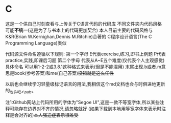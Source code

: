 # C
这是一个供自己时刻查看与上传关于C语言代码的代码库
不同文件夹内代码风格可能**不统一**(这是为了与书本上的代码更加契合)
本人目前主要的代码风格与K&R(Brian W.Kernighan,Dennis M.Ritchie)合著的
C程序设计语言(The C Programming Language)类似

代码源文件命名遵循以下规则:
第一个字母
	E代表exercise,练习,即书上例题
	P代表practice,实践,即课后习题
第二个字母
	代表从A~E五个难度(仅代表个人主观感觉)
具体命名
可以用1-2-2或3.8.1这种格式来表示(但是不能混用)
末尾出现.b或者.m意思是book(参考答案)和me(自己答案)~~没错就是这么任性~~

以后也会继续学习轻量级标记语言的用法,我相信这个md文档也会与时俱进地更新的<sub>也许吧<\sub>

注1:Github网站上代码所用的字体为"Segoe UI",这是一款不等宽字体,所以某些注释可能存在边界对不齐的情况,请忽略就好
(如果下载到本地用等宽字体来表示时注释是会对齐的)~~本人强迫症表示很难受~~
